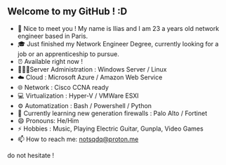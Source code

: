 ## Welcome to my GitHub ! :D

- 👋 Nice to meet you ! My name is Ilias and I am 23 a years old network engineer based in Paris.
- 🎓 Just finished my Network Engineer Degree, currently looking for a job or an apprenticeship to pursue.
- ⏰ Available right now !
- 👩🏻‍💻Server Administration : Windows Server / Linux
- ☁️ Cloud : Microsoft Azure / Amazon Web Service
- 🌐 Network : Cisco CCNA ready
- 💻 Virtualization : Hyper-V / VMWare ESXI
- ⚙️ Automatization : Bash / Powershell / Python
- 💪 Currently learning new generation firewalls : Palo Alto / Fortinet
- 😄 Pronouns: He/Him
- ⚡ Hobbies : Music, Playing Electric Guitar, Gunpla, Video Games
- 📫 How to reach me: notsqdq@proton.me

do not hesitate !
